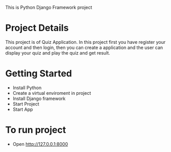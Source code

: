 This is Python Django Framework project

# Project Details
This project is of Quiz Application. In this project first you have register your account and then login, then you can create a application and the user can display your quiz and play the quiz and get result.

# Getting Started
* Install Python
* Create a virtual enviroment in project
* Install Django framework
* Start Project
* Start App

# To run project
* Open http://127.0.0.1:8000
